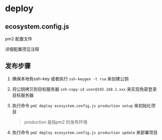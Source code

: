 # deploy

## ecosystem.config.js
pm2 配置文件

详细配置项见注释

## 发布步骤

1. 确保本地有ssh-key 
   或者执行  `ssh-keygen -t rsa` 来创建公钥

2. 将公钥拷贝到目标服务器 `ssh-copy-id user@192.168.1.xxx` 来实现免密登录目标服务器

3. 执行命令 `pm2 deploy ecosystem.config.js production setup`  来初始化项目

   > production 是指pm2 的发布环境

4. 执行命令 `pm2 deploy ecosystem.config.js production update`  来部署项目
